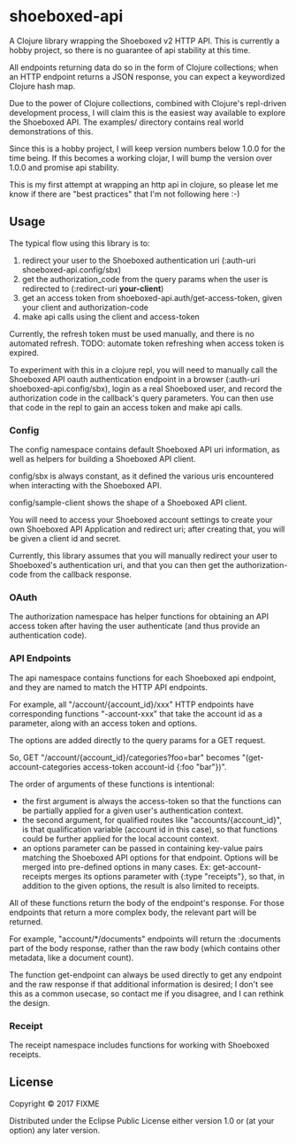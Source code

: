 # shoeboxed-api

A Clojure library wrapping the Shoeboxed v2 HTTP API. This is currently a hobby project, so there is no guarantee of api stability at this time. 

All endpoints returning data do so in the form of Clojure collections; when an HTTP endpoint returns a JSON response, you can expect a keywordized Clojure hash map. 

Due to the power of Clojure collections, combined with Clojure's repl-driven development process, I will claim this is the easiest way available to explore the Shoeboxed API. The examples/ directory contains real world demonstrations of this. 

Since this is a hobby project, I will keep version numbers below 1.0.0 for the time being. If this becomes a working clojar, I will bump the version over 1.0.0 and promise api stability.

This is my first attempt at wrapping an http api in clojure, so please let me know if there are "best practices" that I'm not following here :-)

## Usage

The typical flow using this library is to: 

1. redirect your user to the Shoeboxed authentication uri (:auth-uri shoeboxed-api.config/sbx)
2. get the authorization_code from the query params when the user is redirected to (:redirect-uri **your-client**)
3. get an access token from shoeboxed-api.auth/get-access-token, given your client and authorization-code
4. make api calls using the client and access-token

Currently, the refresh token must be used manually, and there is no automated refresh. TODO: automate token refreshing when access token is expired.

To experiment with this in a clojure repl, you will need to manually call the Shoeboxed API oauth authentication endpoint in a browser (:auth-uri shoeboxed-api.config/sbx), login as a real Shoeboxed user, and record the authorization code in the callback's query parameters. You can then use that code in the repl to gain an access token and make api calls. 

### Config

The config namespace contains default Shoeboxed API uri information, as well as helpers for building a Shoeboxed API client. 

config/sbx is always constant, as it defined the various uris encountered when interacting with the Shoeboxed API. 

config/sample-client shows the shape of a Shoeboxed API client. 

You will need to access your Shoeboxed account settings to create your own Shoeboxed API Application and redirect uri; after creating that, you will be given a client id and secret.

Currently, this library assumes that you will manually redirect your user to Shoeboxed's authentication uri, and that you can then get the authorization-code from the callback response. 

### OAuth

The authorization namespace has helper functions for obtaining an API access token after having the user authenticate (and thus provide an authentication code). 

### API Endpoints

The api namespace contains functions for each Shoeboxed api endpoint, and they are named to match the HTTP API endpoints. 

For example, all "/account/{account_id}/xxx" HTTP endpoints have corresponding functions "<verb>-account-xxx" that take the account id as a parameter, along with an access token and options. 

The options are added directly to the query params for a GET request. 

So, GET "/account/{account_id}/categories?foo=bar" becomes "(get-account-categories access-token account-id {:foo "bar"})".

The order of arguments of these functions is intentional: 

- the first argument is always the access-token so that the functions can be partially applied for a given user's authentication context.
- the second argument, for qualified routes like "accounts/{account_id}", is that qualification variable (account id in this case), so that functions could be further applied for the local account context.
- an options parameter can be passed in containing key-value pairs matching the Shoeboxed API options for that endpoint. Options will be merged into pre-defined options in many cases. Ex: get-account-receipts merges its options parameter with {:type "receipts"}, so that, in addition to the given options, the result is also limited to receipts.

All of these functions return the body of the endpoint's response. For those endpoints that return a more complex body, the relevant part will be returned. 

For example, "account/*/documents" endpoints will return the :documents part of the body response, rather than the raw body (which contains other metadata, like a document count). 

The function get-endpoint can always be used directly to get any endpoint and the raw response if that additional information is desired; I don't see this as a common usecase, so contact me if you disagree, and I can rethink the design. 

### Receipt

The receipt namespace includes functions for working with Shoeboxed receipts. 

## License

Copyright © 2017 FIXME

Distributed under the Eclipse Public License either version 1.0 or (at
your option) any later version.
